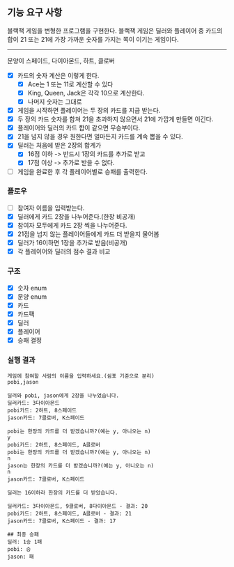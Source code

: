 ## 기능 요구 사항

블랙잭 게임을 변형한 프로그램을 구현한다. 블랙잭 게임은 딜러와 플레이어 중 카드의 합이 21 또는 21에 가장 가까운 숫자를 가지는 쪽이 이기는 게임이다.

---

문양이 스페이드, 다이아몬드, 하트, 클로버
- [x] 카드의 숫자 계산은 이렇게 한다.
  - [x] Ace는 1 또는 11로 계산할 수 있다
  - [x] King, Queen, Jack은 각각 10으로 계산한다.
  - [x] 나머지 숫자는 그대로

- [x] 게임을 시작하면 플레이어는 두 장의 카드를 지급 받는다.
- [x] 두 장의 카드 숫자를 합쳐 21을 초과하지 않으면서 21에 가깝게 만들면 이긴다.
- [x] 플레이어와 딜러의 카드 합이 같으면 무승부이다.
- [x] 21을 넘지 않을 경우 원한다면 얼마든지 카드를 계속 뽑을 수 있다.
- [x] 딜러는 처음에 받은 2장의 합계가 
  - [x] 16점 이하 -> 반드시 1장의 카드를 추가로 받고
  - [x] 17점 이상 -> 추가로 받을 수 없다.
- [ ] 게임을 완료한 후 각 플레이어별로 승패를 출력한다.

### 플로우
- [ ] 참여자 이름을 입력받는다.
- [x] 딜러에게 카드 2장을 나누어준다.(한장 비공개)
- [x] 참여자 모두에게 카드 2장 씩을 나누어준다.
- [x] 21점을 넘지 않는 플레이어들에게 카드 더 받을지 물어봄
- [x] 딜러가 16이하면 1장을 추가로 받음(비공개)
- [x] 각 플레이어와 딜러의 점수 결과 비교

### 구조
- [x] 숫자 enum
- [x] 문양 enum
- [x] 카드
- [x] 카드팩
- [x] 딜러
- [x] 플레이어
- [x] 승패 결정

### 실행 결과
```
게임에 참여할 사람의 이름을 입력하세요.(쉼표 기준으로 분리)
pobi,jason

딜러와 pobi, jason에게 2장을 나누었습니다.
딜러카드: 3다이아몬드
pobi카드: 2하트, 8스페이드
jason카드: 7클로버, K스페이드

pobi는 한장의 카드를 더 받겠습니까?(예는 y, 아니오는 n)
y
pobi카드: 2하트, 8스페이드, A클로버
pobi는 한장의 카드를 더 받겠습니까?(예는 y, 아니오는 n)
n
jason는 한장의 카드를 더 받겠습니까?(예는 y, 아니오는 n)
n
jason카드: 7클로버, K스페이드

딜러는 16이하라 한장의 카드를 더 받았습니다.

딜러카드: 3다이아몬드, 9클로버, 8다이아몬드 - 결과: 20
pobi카드: 2하트, 8스페이드, A클로버 - 결과: 21
jason카드: 7클로버, K스페이드 - 결과: 17

## 최종 승패
딜러: 1승 1패
pobi: 승
jason: 패
```
